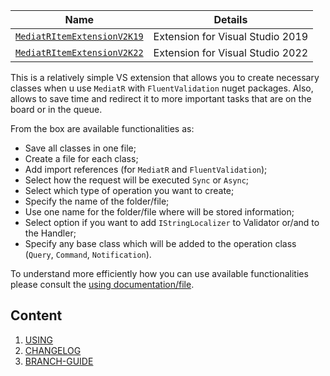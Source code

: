 | Name     | Details |
|----------|----------|
| <a href="https://marketplace.visualstudio.com/items?itemName=RzR.MediatRItemExtensionV2K19" target="_blank">`MediatRItemExtensionV2K19`</a> | Extension for Visual Studio 2019 |
| <a href="https://marketplace.visualstudio.com/items?itemName=RzR.MediatRItemExtensionV2K22" target="_blank">`MediatRItemExtensionV2K22`</a> | Extension for Visual Studio 2022 |

This is a relatively simple VS extension that allows you to create necessary classes when u use `MediatR` with `FluentValidation` nuget packages. Also, allows to save time and redirect it to more important tasks that are on the board or in the queue.

From the box are available functionalities as: 
* Save all classes in one file;
* Create a file for each class;
* Add import references (for `MediatR` and `FluentValidation`);
* Select how the request will be executed `Sync` or `Async`;
* Select which type of operation you want to create;
* Specify the name of the folder/file;
* Use one name for the folder/file where will be stored information;
* Select option if you want to add `IStringLocalizer` to Validator or/and to the Handler;
* Specify any base class which will be added to the operation class (`Query`, `Command`, `Notification`).


To understand more efficiently how you can use available functionalities please consult the [using documentation/file](docs/usage.md).

## Content
1. [USING](docs/usage.md)
1. [CHANGELOG](docs/CHANGELOG.md)
1. [BRANCH-GUIDE](docs/branch-guide.md)